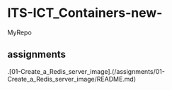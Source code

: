 # ITS-ICT_Containers-new-
MyRepo

## assignments
.[01-Create_a_Redis_server_image].(/assignments/01-Create_a_Redis_server_image/README.md)



